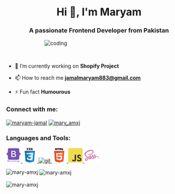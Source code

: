 <h1 align="center">Hi 👋, I'm Maryam</h1>
<h3 align="center">A passionate Frontend Developer from Pakistan</h3>

<img align="right" alt="coding" width="400px" src="https://user-images.githubusercontent.com/55389276/140866485-8fb1c876-9a8f-4d6a-98dc-08c4981eaf70.gif">

<p align="left"> <img src="https://www.google.com/url?sa=i&url=https%3A%2F%2Fgiphy.com%2Fexplore%2Fprogramming-language&psig=AOvVaw36zJHo9mLDS5Ui-eqCj8gz&ust=1665164047584000&source=images&cd=vfe&ved=0CAwQjRxqFwoTCNCRpeaRzPoCFQAAAAAdAAAAABAP" alt="" /> </p>

<p align="left"> <a href="https://twitter.com/" target="blank"><img src="https://img.shields.io/twitter/follow/?logo=twitter&style=for-the-badge" alt="" /></a> </p>

- 🔭 I’m currently working on **Shopify Project**

- 📫 How to reach me **jamalmaryam883@gmail.com**

- ⚡ Fun fact **Humourous**

<h3 align="left">Connect with me:</h3>
<p align="left">
<a href="https://linkedin.com/in/maryam-jamal" target="blank"><img align="center" src="https://raw.githubusercontent.com/rahuldkjain/github-profile-readme-generator/master/src/images/icons/Social/linked-in-alt.svg" alt="maryam-jamal" height="30" width="40" /></a>
<a href="https://instagram.com/mary_amxj" target="blank"><img align="center" src="https://raw.githubusercontent.com/rahuldkjain/github-profile-readme-generator/master/src/images/icons/Social/instagram.svg" alt="mary_amxj" height="30" width="40" /></a>
</p>

<h3 align="left">Languages and Tools:</h3>
<p align="left"> <a href="https://getbootstrap.com" target="_blank" rel="noreferrer"> <img src="https://raw.githubusercontent.com/devicons/devicon/master/icons/bootstrap/bootstrap-plain-wordmark.svg" alt="bootstrap" width="40" height="40"/> </a> <a href="https://www.w3schools.com/css/" target="_blank" rel="noreferrer"> <img src="https://raw.githubusercontent.com/devicons/devicon/master/icons/css3/css3-original-wordmark.svg" alt="css3" width="40" height="40"/> </a> <a href="https://git-scm.com/" target="_blank" rel="noreferrer"> <img src="https://www.vectorlogo.zone/logos/git-scm/git-scm-icon.svg" alt="git" width="40" height="40"/> </a> <a href="https://www.w3.org/html/" target="_blank" rel="noreferrer"> <img src="https://raw.githubusercontent.com/devicons/devicon/master/icons/html5/html5-original-wordmark.svg" alt="html5" width="40" height="40"/> </a> <a href="https://developer.mozilla.org/en-US/docs/Web/JavaScript" target="_blank" rel="noreferrer"> <img src="https://raw.githubusercontent.com/devicons/devicon/master/icons/javascript/javascript-original.svg" alt="javascript" width="40" height="40"/> </a> <a href="https://sass-lang.com" target="_blank" rel="noreferrer"> <img src="https://raw.githubusercontent.com/devicons/devicon/master/icons/sass/sass-original.svg" alt="sass" width="40" height="40"/> </a> </p>

<p><img align="left" src="https://github-readme-stats.vercel.app/api/top-langs?username=mary-amxj&show_icons=true&locale=en&layout=compact" alt="mary-amxj" /></p>

<p>&nbsp;<img align="center" src="https://github-readme-stats.vercel.app/api?username=mary-amxj&show_icons=true&locale=en" alt="mary-amxj" /></p>

<p><img align="center" src="https://github-readme-streak-stats.herokuapp.com/?user=mary-amxj&" alt="mary-amxj" /></p>
